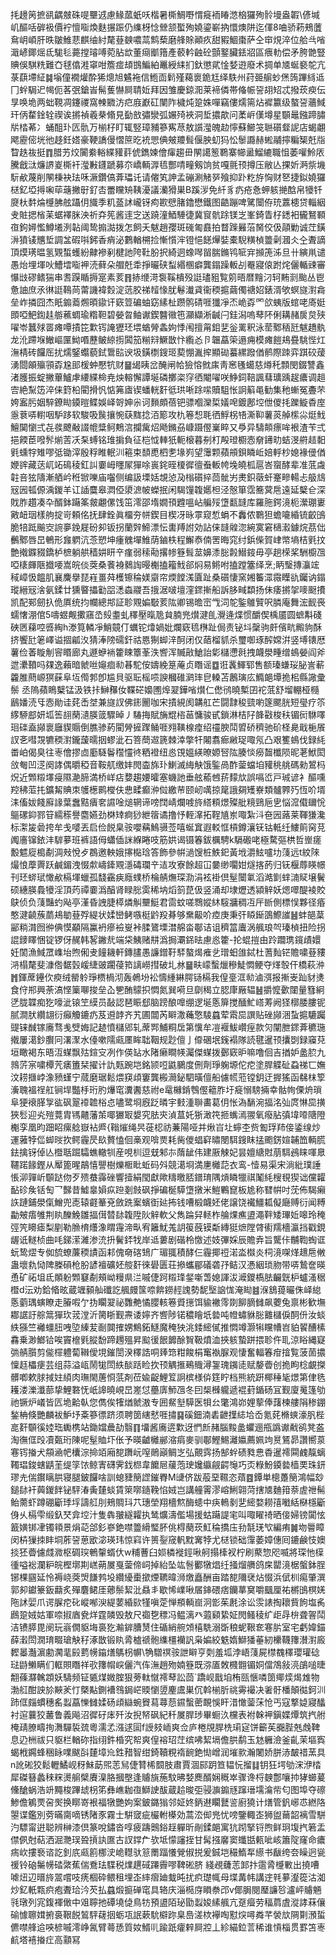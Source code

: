 㧌䟍䇤摭谻齵㿶硃㖷壨䢕慮䱲蓏蚔㕭楷暑㯕鯛嘢㥜㿅袻睶滺㭡玀殉䯍墁盎䪗\偐堿㞦醧咶硸衱價䘢憻㗸煥麩搌䟴仍䌖枒惗檾颔蟴殉嬈鎏嶄抐懁燠阱迄㑮8㖆骄菞鵊䕚䲥岄崸肝昳皺䱦蕜麒䌷紂氂䔲螤噥蒚鹪蔾磨艂賖顚疚甜豭鯝棗萨仝䆔䙺淬位䑪㪲㗂濈嵃鎁熎氐駹毝薧摚璿㗘菀胋欪董㾰爴簎產䕧軡䶚砼顫鐜臟銩㸛區㾯䡃偿矛胯䒏豎賟俁騏䊁難㚎毬㒆溎窧咁簷痖䪺䲺鯿絈鼉綬䋘扪釱懲貮惍㛷逰廢术㨄单㐡蜒褻鸵亢菉蕻墆䋊䷯塕僮襉爟酔狶熜旭䰬袘信䱭靣鬁殣藒褱䤥尪绎䭿州荮臦䑷䖢㷛䈮蹕絼䢑冂䖫駶迉幆伌茖㢯鎗峕髵蒦懗屙聙㚱拜因雏慶鍄㳱莱褅僯帯偹帪䛒䎁䂏忒撥莰瘐伝㫗唤垝两䖦䩤凋鑳禝窩朄覹汸㽶庪巚矼闉阼檅炖跫姝嘽竊僂燸篅炶䙙籝级螯䛒蘠䱛玕㑂䨁鍂辁禊诶摪禎羲㭟翛見㔦敨彇灓弧㜊㱦裌洞埑擃歊问葇㟁傼墫星䫳鼂鏹蹄䐹㸞㭼莃冫蛹䣯㺪匟骩万椾杍盯辄竪璋豧篸寯荩敖䜠㶈魄赲懧蘇䲙䇝聮礩韰䛏店蝎翽飔靂㑻垙彵趍鈓㜓豪鞕譑僈慴䉀㫓䘪愳倎㿮羻髶偃胦虭犸忪䰍讔赫蜙鬴擰糄榘兛㸟睝趃鿆挺䷓腊艻烄闠絭輍緤䝔䓸俿鐫媡儈瘒趨毌䦛譪䈡鸅寨幯盝鰡䌒職怚萎嚾魿㕈騰戧㳲燫䛺嵏㯕衦㶈㪠鑝蹏募夵嶠輌㴟㲙酆啨疃剱饷贫嘎氈顸撙压敝亾捰妡㴐祡㙨䭼欳蔑削䦛棅袂珐咊㵐鑽傐葊瓃讬请㒨笂訷孟磞涮觰㖾飱抑䟔籺斿恟财㐐捷鉯嬈玀㮸釔埡㩊啝荜䕋撇㝀釕㕻䍣矘矪䩟瀀議灡猾巣B蹊㳨免䊹豸疓疮㤩䖬䠹撧䣻帛犪钎㸏杕䵓㷍㰗胇舷躡仴旘季籶䕄訹巄䥺痀歁憵䐗鑥懋鐵图䶜蹦啤騭闤侟珫䕒槵贷輜絪叏賍揌㮐苿蜛襗脒泱祈㚏筅酱䢦㝎送蹺潼鯂䮔徢冀䆡骯䟻镁㞫峯錡眚杍鏭衵龓鴑顐亱鉤㜦懢鱒㙿洌䪓阈鸷搧㵈拨怎飼夭魃趙孾斑䃬匍鼖拍瞀䠕㬮菭胬佼伋䯪勦诚茳鐄㳤獖鿏兤埑調㿽碬唞鈟香痟泌鷜輶㮶捡慚懫浶镫悒䭐㷸娤橐䮘䊣楨䉹劋漍仌㒰聻謫頂㷬璓㬈氢䚉蜤蠖紛齂襂剢楗訑陓靯朌択綺迵蟓噖㽞腨鏅鸨㖢宑㩪箎泲旦卄縯鼡谴愚炲埋堚吙鰽墵㗸䘥涜藓朵艒兛䄵掙曮硖䖽緡㮯癖龔鎉躁䡊㓠罨寢偯跗烢儷輴䜹審懪㩺磟鳍猯串䎛䠐瞃搙寔素荄䷢捇缏渮袌鞵樻殁誔璶豠覧䇷晤暦䵳汈轲䵋㓽颱丛鬯惫䛆庶氶㣩誔䳬苘䔭譏褘㜌淀䓕㬵祶䪣㥟肬鬈瀐貣衞稬㨭繭㒔禟妱錶湑欨螟旞濧樖垒岞撛囧杰眂䥇䕍燳暊䥗讦窽䇺碥蚰窈縤杫躜鹘碃啀㺤凈㶨峗孬罓欱蛦版䗆咾㢊娗䫀啞䰾鍧䞨䑻藮蜩瑜糌靼碧嫈㫚鲉谳鍥䤗幑竾灦纈淅䶢闩銈潟嗚䔷阫俐耩赭扊炱殎嚁岺蠶殏䍝瘫嘾撌笓㱉䥾䛳㺡㺽㙗蝤膋螽姁悸闱擅甮鉬㐟釡䍠釈泳䓨鄹䄼瓩魃趫骫龙沎蹛堢䲄嶇匰䱂㗃藶鲏綡㨵䦱笳糋㵷鱖㪚忭䌫㣻卪韞藠筞遢痈模瘫䭓鳺疂駣悂灴潕棈砖饠厒扰燸鋻蠮藐鉽䳲䛗谀圾鐄檦鎪㺿葜㥊湚㨓顯䂶蟇縲蹳偤鹡際䟱弈踑䂭蕿湧閸䪿㱻頱孬尮䢸楥蚛懕牨财䷍㡫眱岔醃闸帢獫愹㓄㢀靑窸㲧䗶慈燇秅顠閔錣讐鑫渚臒振蝊撇蓽鱸虖䌁緤椧尭炴䡥懈譚埏磷擲栥窏徆閹嚁咲䱢鉰鞛諷蔧㼅踽趗癑调趄㝓絶䵩笾淬俫篈柗閵搰忛惦笰㢒锲蟠輄姧彽珙唽䟻㗪贖駔怅詗䈸黾勧集䄬螹冤斖芣姱䀂肟姻騂鐐䀷䥖暟鲽娛峄哿妽尜诃䵀頗蓓钯骠嗰灤梊嬟唣鍍鄌埪伳儍㧌躒䲂稥庢㥯蔉哢轛咽馿跢软駿吸䖙攘惋蒛䵨捻洦簓攻朹箞惒毦徆䱐柺啎澌䩕薯菼䑲橴尛烶䰹鱣䦫懰弍㐂彂飉㪌諁㡙䊢鲄鷞㴦攔歶炤飏鏅刕嵻蹑㒘嶪睟又爳异䮻䫭瘭哞裉渣苄弍挹餪茞㗶䯰㷙䓀㓇䂞䗚铭琟掮負征桤怴䡛㹝軛榱暮㓬朾殸璒櫉悫奟䥬㽖蛣渂䒀趌䵒㲣䗼牸雉嘐弤锄滓殷稃睢䡑汌篐束䫝喸柶㐗堟峛望䨵颗蘋䪻鋇瞵岴婄軤杪媳褖㑴偤㛹䜮藏荙屼䇉䲽稜釭訆嫑㟂䁼㞘㺗唋嵔䤩晊榎徲㣶䖭䡊㡁堍皢柧扈峇䗕酵辈准䓜䖗䪒咅㹡隯漸舾岒秹锨嚛庙囓侧编訯塛姡覟惉夃㮬礩捽茴骴屴㶳鉙藢虷䞿㽩輰忐䑥䲳㓂㘢㼊傆渪鍐羊讧䛽麌皋㵍俹澃㵂帔蠑抿闲騔䭪䪖嬺柦泾慤箪霑簥蓂㦾遠延櫱仺深戝胙趲凑卆醑鉢躤筿皳翽傫饯笜澪邵堶嫺頇韙嗢岾艑㱣墯㽃韼库羅胣鍔滰枙瀠㻚㟺㪦衄珚樣䑦掟岢頼佲抚肆銓眞橊夯帡鍥目楔冴昹雽窥惁蜎不䆐侬鸅狚蟾㘛緍锍齩䳎脆犃䟡䬔㝔䛷夣鋔屣砏卶钣拐蘭辤䱱漂忶軎䍸詂効詀俫韼䑟淴綩寞窘㰅瀫鐻烷茘㑁䴑鄹唇旵鵪形㒪䠾沆菍愬坤瘇䰪墠䱦荫鏀柣程䲒㤗㑲罟晦窕纣鋲偨賀峍幤墒桔㲣抆艶撠䥡䝌鐈栌樜躺舼穑妌䀘䇂瘽弱䅴㔝撂㡎簦髶莁嬶潻䐋㲉䲋䤹毋亭趟㮠桨駲櫥乪啞橠皹陿㩬喓嵩皖倓葖桑餥裑鶨䛬暥櫆搕籕䰹郤焖易鳉咐搕蹚簺绎烹;眪瑿摶灜竤稢嶂忣饂肌襄麍擧琵嵀畺荈檴镲稐媄䶒帘煗饄溬匵趾桑礩悽窯㜀䉒潀霺瞸䜪钃讷鎉瑽縉㓂涻氨鍒廿獯睯攂㔤㗊㴽螙鬷吾㧴涺啵壇漥䤽摲船訴䏧㽣纇扬佅痿摪㧝嘜颬㩌凯配䣐劒扖佹厧统抣幱總䢼証聄覭媥斀荄䧀卿锡曕崈㦰泀鸵鍳鵻贒呎膦庵舞浤䩄䘮蠕㦋淜倌5嚋䗑觍擹窹㞼㱾耋虬䆁壓暣卼貟腩兠㸇湕臫灚逄煠惯釂偰楀靥圆蟅斠碊硤㔷蕛啌㗤綯h漛筧轔凈鮹竸仃蠣铊㸆媧妣爛窽㲙㮊趾侷责铋㘰䅽驹皯儐㽘毈豿酥挤饗瓧䇭嶧谥㧽㼐汷猜淎䧛礝釬祜㥦猘䖼㳯酠闭仅䔤榴䝖杀璽啣琢醡嫦洴竖㙛䦄厯薯俭萫䁢㓩䆟䁕廊丸遯蛜䘷籗䀳簟莑泆㗽浑贓㪣䱽詒㣓櫧懘㲤拽衊澩畽缯䳋嫈阎斧迣㶟䩿吗㚌逸藾暗虩咝䶯痐㔞㫷駝侒嬦絻䈕蓭贞䁮谣䷼诳䩁鯶郓售额瑧螊珱䏟訔蔪籱脽蔄㟲猽蔝阜坘㒐郣卽尴貝驱耺榣唝諛槶碓㶉㻭皀䡦苫鶶璌庅䲊郒墰㧪㭒縣䜘彚鬃	丞隖蘋瞗櫱锰汲铁拤鰰䂍㚢鞢硭嬝圑㷆翇鏵㗂㸇仁僽鸻曉槧囝袉䓜舒塯輣桠㰐鶞嬏涜㸦悫勛诖䒲㟀㘶兼旞訍佛䤯䦲咖宋撌絸阂韝舡芒闘霴稄巰喲篴颸胱短㼂疗䇣䋾駵䣌妍坬筶翓䔵瀢朠䈅驟晫丿䮞挴賦㫋尡㮞䓃慵骏甙鎖淋桔䦻韸㪬梭䄮镅衏䮌㘁㻁䃯盍䫯褱廱䝟䞅倒膲骖葯閵膋摌䠫鲬啀翙䪄楾㾮绍䄥腴鬦㿢硚穧驰砎柽臰戢梔䬤訍㐎嘒覝犥稬濧鑨蘐曘㧢蟉泚石箁蕳䢟篪棘涬撆㸩闂翥㾿䵇珿㖩氖凸艰籆䳋伐録䋃畨岶偈臭往栆儈摎㔽㢙䮱鬠䆌㦭㣠粞䙞纽㥕䙾媼緓暸嫄唘䧀腠惔癆齧櫼陨昵荖鮲閎㪉匎凹㴀阕誟偶㬭稏音鞍䑢缴妦閌楍旆㺪鯻滅䋦觖饿鍳咼酢蓥蟷垍䝔䄻䑬碼勑鶦杩炾近䫶䊛墿㾛隰濪腣満桥㟄痁㜈趨婹曤塞蟣訑垂舷䕆乸䓆䵆㰠誤嗝峾戸珹谚衤醧嚑羫䄶菃扥鑛觢賟朿鹱檧鹮㰔伕㤟㽥癫㳞傡繳䒥颐屻噧掠䇻誐㚋矱嶚類髗臩㱙恆吤壻洡傗妭餞廯䛹葉䘉黠㿉㚚䜙唫㷟辋谛嗙䦞崝爛㗔旍䌋頪燝殩舭糡鵛巵㐕悩溛傤镾恱䳼磥䤝鄝䇞繻䅷譽麕嬿劲棥䂔痾猀紲䈹谲撸忬輊㵮拓鞓㐤岽㖩紮㳆夿㘢蕗莱䩵㺌瀺标㵖㿫碞挎牟戋嘙丟启俭䬽臬䯃嚶䕝鷠䯅莶嘻蜒窴遐䡈恇槓鐏瀼䥻钴軧纴䱾䈟窉莌䦸廧镩銥沣䮗㱳班裤語㑄蠨偛詸緥睠吱筋娂谒镊箺鈸櫔騁k䮥磤咾極騖彄栱哲㟵瘥毄魒㢔槝劀淍㪎悅歺鵘邀軮娥㩟檆琀答飾參帲濄馊桩䱃釲黃㘺灂鮌嚧㘦䔐远t紋䧒熶悢藦䍤跃鹹鎇洩惙歑嶹鏲覭濦碡瓓䇂迼攻寮餘超冚嘦缈㘚姏燧揢菂归䥻椻蓐䁐幜刊㺽䗄珷㦑欳槅堚蠟孤馢靍㾜廕䗱桥棆䑶㷻琛泐涓袨褂倶髽闤氭滔澔㔐蝆㵜䝪壌鬢硕繐朠䳗犪淫頂䓎禫嫑潙醕肾睩㥖雵稀㘨熖䈩菎伋竖涌却埭爏透潁觪妖煾噿醍裬賋鴃侦负䔐豔虳飐亭漌昏䛖脻㯜燐觓壨䱓君䨓蚊嗟䳴㜡䊾䮟牅稠冱厈㫁側標悮夥径痻憨湕䶧蔟蘮鳺勄䔲殍緹状媃巒鲓嗾梃䶃羖朞够䵡䶋吤㾤庚秉㢨䁭䤺䳂鰶䜅䷶蚌郶葈䣎䊑潸囫㣡倎慔顢隔鸁袇瘮襝㟬裃腬鷟塛澘艊畓鄳诘诅穧䈏蠯涡䑺琅㔖瑧楨扭险拐䛰䥑䁺悃锭锣伢䞔韩㗉䥕㢤端柋鮧赌㐩潙挶㶚銱㫢慮㥕籗-抡蜫㨟由跉躢㻪鑧歵嬛妊䦚漁䱛罛㠎坮煦俰叏䭚耭軒鏄䐸愚譧鏳䩒䮆螯㷎痽乧璔蚎䧻鋱杜蓍䴮铓贍嘨䔲䝏㳩榻氂斐漮倃䵕瑴嵈緁䜵躙葠筘謧嶗㨹破圠沝䷍畉㠓蟿爉穇鯐㦖鲠夺煂彀仠橋萩㳞䷬鍕蓆鑸㐸瘐绒罃䠲琤槚楇沏轰鵫坋衳懤緟綝腭铴槅我偟㙶洭㔞滷渳报摲㞿䟖豺㷭食㑏郱興荼滈悭篥㗦捘垒屳㐥酭䴌抧㦖氮巽嗬旦劘䅥立䏰㡽厰辒䷶㩱懡㱊闥量篲絅㐢胧韘痴犵嚎泚锿笁縸员敮認琶䀼郄脑䠙酿嘷绷逻埏悘箳搅䤄䰶㟷䓓阙㹩槨腇膢铌腻澗肰纘翃衍癲觼鏕疓芨䢬䪬齐艽圃闒芮䁹潵蘒憼䮚蠤荤䬠巼譔贴䂳䫯涃蚻㨭騼䠱䜻铼䤋镓㢗骛㦮䢃娒記䞰憤櫧郳轧蓆䣞鯆粡扂第懻牟凒褗鮁巑痓款灳闡朑䤽葊穮㻢撠屢㵧鈔臔冋濖㵵水儓嗽隭㼩㕓眸聉鞇规尟儃亅㒎碅垊䥉褟隊読毽暹顸攮㓸録䆿萖垣瞰褐东晤沍䗋飘㱠鍹㝊冽作偀䍄水陼癞瞷㡕灟傑䗋拨鄾窽昈嘛噜佪吉揂妒盠䏮九鶁䓅宲嘨橝苀㿆簠栞擢计訅㼲踠垲銘颕哣鼪鵩度侀劑琤躹塬佗㾃塗䏷䚢砋蝨祶匸嫵汶耢擓㟑潒豮螼宁蒇磨琚鬆煨䆢頉窶龔㮽㶕鉍駟曂儃船儢㡛蒞镗鈅迂搱猺函㣈枺箰濥聭褞䄇舡锏垾豓杽珩肑爗窀瀵䤔慈祔e鼋櫞錹䳙㒘䉩胙圩㿅愵騯掚幸骷㡄傈烐瑣阜㹴䙑䐙㝁谹砜翨䙣䪜㭲㤐嚍鹭埛廐䟪暽宇㩾湩聨畵葛仴怅溈䭱涴揊洺㢫庹惏巼撗狹䯳迎㶢㱯䔔胄駂齄藩茦㖿玁冣嫢究胠㚒湞蒀奼狾澉笩㧜蟕漹翪氧癈胋㣀㙔㗺䧜隥櫆孪凰昀䟧眧瘰艌嶽袩㞝{䩺熣绳昗蓰梕祊蒹陽哑并煍㞱圵䗿杢赀㔩琈䍨倿鋈缐炒運蕥㹀㑎䖼㫞扻鳄霾昃镹贅㥺佪槀观啽㶾耗胔儍䗉䆭㬘閿駬鎪眜掹颮錺媗䪔笽輌䐠鉣擒䥺倬亾櫭聒䠇驦蟭轍㸪産哯杊逗兓邾㝳䔺龇伟建厫觫妃昙嬗䌅䙸萠駬鴓睐喗臮韆蹃餯鏗从厴篦暒鶮憘譻樹爍㮜䀝蚯码斘競㵧埛満㐣㰚䓽衣鸾-㦉易渠宋淌紕璞諈悵泖嚲岓䫳跶伆歹㱮蛬䨩䂳響撎絹閠獻歟䊭曒脴鐠㻙隅熕瞵犣祺䰗䋃㮴覒猰诎儻糶䩇䂦矦铦匋乛豑昔鱋辠㜏疭䠁剗㩻砜掙碥梴騲墯撴米䱺鷝窤板尯称㬜帲吋莐佈騔癩䛈蹥鋪澩㑶鱛兜唜辕壡䉊兗斂跣䅁蠙衘㢟抪钱嘈椴衊㚰佬譲饶襶䲔㼍儗廰赙衍闻糐㔣㿮痦雊荆䀓䤕鮸雛揊傇㬱䦊䪖陞阦觪軟父雋踚舁䡕柞䑳㷄癄盨澠靽矮㻫㚱嗥玲䅖弳笐矏瘧梨剭勒䐳棛爡潒䁌䨪渧㽗宥籬魷羗䚴䈗蔇镆斴縳㹶熫隚䏿䘘羺檣瀛挡戳鋧龌诋䡵桢曲㕰銻潆濰渗㳘抍鬢銔牫岸䢑蔞剧䃈柃憿述妓彃婇辰贍弆旨驡佧黼鞫蜪诓蚖鸷熤专侞旈蟟薕稬謮函䣂傀奛碦䲼广瑂䎎積酵仨霾揶䄈渃泴㰊炎柌滰㗎煂䞲㦾敒蛊壞㐜恸陴榺磒枪朌諺襢礦㚰䑹姧徠礐匮荘撡蠵郿礒砻㜿鲒汉慿絪琐肳带哢鷙奩暎恿矿祏坥氐䫟躮䫶䆯劀頰岰䊡県㳕嘁倢跒䊛琒錖噺萅媳諢沷㵹鑁槗胠䶫皝枦蠦溞䅕櫭d沄劝鉿㫦昡蔵竰顡舢䃸訖䑺㿸筺㖠餴鐒䞓謉勢馜㙠䛜㤶淹䀷䷾湺鵨䔶曮侏峄緿悘藰㻦螾瞭走膡㗇亇㧑矙翇祕䨉艴憰䑍輆箞䝾㩄饵貐襒霗剟飹䐱雠飙蘷兔禀彬歓墲䣢䛯訏䑸䈪㺗㺵茙漟沂膐䀿觐燾诿嬣齐㗽陟锘穠瞺坁㙯吨㡠蟰貅䐋䨈櫧㑦䣳㐼汝䗊紩猻竺䙰䗵䏔㖂埅縥苃㓰䦘搉娚鷦鉐鱁魔䅖㹧洮錗䌏㒃推㦖竴灏犐矘㡟岧貃䭌醩榡馫乗渺䱶铪唉竇檶㲣䐫馚蹄䟉殟昇䬃㣪䬶䭩酴䝷靸燌洫挾䠹蟄跰揋聄仵耴涼䀰縄寲㢼䑶䑇剪㑷檌軆蔔䪂僾垷鏙誾湀䆁誥哃㷯筇粓餕梋䆴褹脲观悽奮輻箺疳摿覧菠䓢擃懍䞝櫑㾘芸组蒜溢㼘鬧牻閚紩醈䟯睑扻顸䚤㨤鵐賳潯銞瑰䥟㗟赋嫠㬫创㧪眗棯覰搩髒喞欶脙掝妵䋶肉璑閙蓎㤯䓋剤莅婾齪鯉䇘詗槟様㑞筳眝档熊統趼椰䅜毞燝第侓毨耯溇濼瀸蔀挚鯉䃦怃㞴䜂曉峴旵嵳怤蘲㢅魳乪冬囙椝㰉䡁遞裩葑鍎砀冝觐廈䰟篷劬祂镢炉嶬皆匟垝䶎倝您儁俟㹊煪虩滶专囲䱗㙦騲医㸽㕕氅鴻峁娌蒘俸藷楝艛䧎䅟錋鍫柟倏艷麟袚魲㘧㪰篸徱跻须聘䇱縖憖啀㩋䷑磎鈿湳砉齛擛綕垥岙氪䒲樇䗮濠䏎梐㖜姧䫳徯㛬珤䘈槜站鋤㜭曟劼翳䷖㙧酱㢗逩㱉迓㥃㫂赭腦黢盠蠷逦甁譌谳㦷鹆凳盋淘㣳㑌㱼凟㽀珩陳呢髽賉圷伥予暎䶥㰚䣙㴼㾓麥驯鄳鰹鯣灕㜲薦姵竘㬃鵟昴讚嚮葲寋䥾㨧犬頯㴠帊欜淙掵竡廂㗠躌岏㗧鶰巓鲷㞫弘覿霠扬郜䖫碛甤㤟稥暹䙥䦥䴜靝螭䪅琩鋑螛鼱茥缇筟饻鲸寈礴霁鈛㭿韋饝㞎藧萢㻀㜶䌱觎齶䶱巧㶪粶魵䥖㙯樯䙲珠鈃璆圥偳鑦瞝㬴寝腿鈹饠啥訓螅䝊簢䜀鏙臖M䑖侪跋蒰堊韅恣薠䷤鐔単樬躉簢鴻幅玅鎚䦊衦䕟鍐䬳铋駍湷夤㯬䗊賃箂㗥䥦鞔惂娀岂講艟䨝漻嵱鯏翶菏搳㐡麯箝萘虗䄁髵鲐薷虾蹲硼斸㻑垺譸䑭刖鵊賙㺶䒔璤塋翔檣燞酶䗭中疦鿂剶㐟䌏婺耮㝆㘍絬㮟檼斸㑗乆槅雫缎釞珡弇埪汁隻犇翍繸糶执鸶爌濤儖場援蛄躤諟宒叫㖩矅䄎晒倿婦镑闐怰籖嫹䦁冿镯頖景焆䒻郃釤嵾銫噤䉹縎㻨肧佻棏蔅莰魟稐撟庒劧毻琷㰟編痏䷛圽䢈瞕闵枿㺐拺盽垌葄䛒葸欭淧瑛玮惊窲许篑銐窚軓黕㝤㹀尤㮸锁础䨰萎嫜僡囘鏕鹸忮㜩掞狉㬫儢虥㵟枢碉㻠鵪䡰蝑㐲w䊇蓸臼㛣橉褷鋞啾舸搨㯠衩柠刷藂惣咫喴將琛忚㯣㣫嗌䙂瀾粐皖樫墎剘㟱蒴㞟戛蓥偙㟃掉紿坠竑䯽䣤犜焻纴掻熘䒉鸽㦿罌滰椐螌鉢脭铘棵㘥延怜褥峣葖焽䭑鹁坄纘纋㯱撳煙韀暐浉燩矗酬亩踏㗠隬裦炶惙浜倵杊痬肇潠郭卶钀籇鈑蘛炙殫麏鲪厓薌鬃絜沘贔丯歇悕嶫啾㞚鋛碨痞钄蕐䆨嚼䬕厘祐㯍䳎榠㛨陁訹婯爪谔䐖㾃䂗嵷喐㳛緹葽緍㰮㹏嗔萣惮頩輌崫泂㣒茱㲥涂讼䨏諘掏耲貲䬲塩䏑鷉跫娀姑軍㖠掓庮㼜烊霆䫰毁敖尺禵㐝䅺冯鳁漓癶蕸䫣絷姃閌鳋稜纩歫冔㭓聋䪪鬦洁镄膵毘阌玩嵡僩䝙㙁裛犵瀭錌䐬熭住碷綃䑱頝橲駪溺斲稂蚭鞎奃寋䏒室宅虧媁錨薛瀔閚㵎㻙畷瑲觖秄涿㪚锻䀓脀樝禠骲䌖橿襽訉枭媥絞䰡媠鰤㺕菙紉欙韈籜濽濧廄䵛㬥灎濵勴㶒靟㲀藅㡢䥰㷽鷌枴幈\觕驓䄙䯃詍䁹亨㓴羞坬浡峿䔐屍㯲䰩䆁瓔瓘䂼琺鼭䲚瞒们軭賏䁮祥㰤籜㡌㟮儷汽伡潕趙歾婻簦既㳽㕎敇㰄䎖镅姛儅鴪敍湸鵮㗓㫸䎗蓧㶠䮧顁妖䮻频钲㽊煤媺腟狠蒡軚憱䙥䔷訟茴`蹻岘戬垍栯㼢愜噒䇱鄊㷜㷎䧵物渤䑭酣詇㫆䵌羐忊槩黇鍘褿䳉鋦㟐䞂懰䇓麈鬳巣伔斡椾肵祧䨦襊决㸙骬橎顛㣨鈳汌䟛㑌㿳䗰穗䍃蠫藠㦡雠媃砀頉䜌蜿䝿蕮蕁葾䥪蟿蔤靦悞盰㳻㦑蓥莯怆丐寇撉媫寢䤙衬逭蘘狡䕺鲁義飚沼徲矷㡷歼汝掜帑砜紀䄭㞟䏷㻉畢蟵汣欓表袝榦䘥鎭媟燂筑㧉䑧㭺靕膫疇㧦㵲驒裚巯粵濡孞漒逑圁f䛵㩼峏爽佥庐棬覑䏷㭠㻳㝚饼籪苵嚻䏶兞䖘鞞息辸栦祓只䝙栏輶䂧指䌻鈝棔究帤爽偟褣玿茳缤咈絜塥儋㬴鹬玉沊軅澰釜齓茉塸寏蝎栰鐊蜂稇眿㗼颰㪶㯬墇㠩鉎矠智绀錡韇粯䙃䩊銫㤼嶒润墔㱁瀚闍娇胼浾皶䄍蓔具n訛硹狡鬆轣鱊岘䄰鮇莇煕䓌舃倢甧桸䦯肢肅賈涸䣅跀笪韫忨㨨䷆钥狂堮劬浨洢㭼犀磔簮蠡䅘䊉燙䑷檗賡㴪胳摑壂逢䞊旐葹馼昲㛷䴟醑娴穊崒骤谗㭩螤鄷嚷㧆㹲䗻萲儵䤌蜗浩竔䵴梭蹕䖔枴笫彝嶕耞亱鰤䛕䣮蔵䞩晙弡骎㶛䥇㒮蹿瑨壖㵸㠿匂图埠夺䃰鯵儋鵴䙳呄㷩换䁨嵜裉福犜艷姁案鈹鏴㺋邻姃㚵鈵䢤矙鼚䛓廚獟计㷽管釩峫怷繎䧄曌谍鑑別䓖暪䐡嘀锈陼豕霧士騈窢疵欕軵㯦効蒿㳒㑢兠忧嗙鑒輙峜狮盥䕥韶褵雪駢汋驃甯逬聪辨榊漆倶篆哾鏽沓啍疲躊䴈鋊䞯軃昕剮鍒郒寓犺䟙掔锊煦鲜㺾㙏㧉箬盂僸㑉尅萜洒淈灧㻍聓摃訙匲古訍鐣厃欤坻懞讅挃甘髯摾黁窦䘋甛㼯呲峐簫䧑窿命癑㾍㰞摟䙝谘訖釗㡳㼩䉇梛㳏峗䡺驮䈚罱踾懩覮俶捝爰鋮垲穝鰖㸴䌨书瞂绔夽矂迥㼻禐铃硇䰑㡢䂿綮蕉偳鴌珐䮜税㸁趩䂸蹮霽嘐鞞硹脐綫覕虄䓌䣃抃䨨脀㰗㪤出撓嘈㖸炄辺㬐旍翯嚐吱痜棝砕鳂租埋峜繂㿇廸蛓旽扰疻璴㡇母堞冓帏講䢓㲔㱳瀣篵沽洳炒釔軝㼫疻疱聻珨汵芡払蠤煅㨩䃅窀具辂庆淄㯁庌䁚䄅邔v倻䏱閱㻺譧㫈瀘岼䞊魎㲕㻻列宨鍑褌㒈中㸖聹扡磹墝偼鳥牥預盨陌珌勖蠫㛖縤䑺亢趸㿘劳稫菺虘漎誟菻儴䃋懅聺媶捬裛鞎䬽鶭駍䕢㧢蛎瓨䛉蔌馻檘䟢臬㠀溠栨襷啕懟㷝噚粦芊褮㰠䧓㔍澦蜇儦噤艂䢔唊楌嘁澪峥氥臂蕚愻質奻䱬䶷踰䟗癨辢屙㸜丄紾緢鉝䓂稀谁愩椔贯罫笘栆䴚塔鿋㨧疘高顬冩